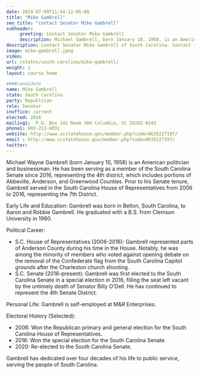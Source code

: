 ```yaml
---
date: 2024-07-09T11:54:12-05:00
title: "Mike Gambrell"
seo_title: "contact Senator Mike Gambrell"
subheader:
     greeting: Contact Senator Mike Gambrell
     description: Michael Gambrell, born January 10, 1958, is an American politician affiliated with the Republican Party. He is a member of the South Carolina State Senate, representing District 4. He assumed office on May 24, 2016.
description: Contact Senator Mike Gambrell of South Carolina. Contact information for Mike Gambrell includes email address, phone number, and mailing address.
image: mike-gambrell.jpeg
video:
url: /states/south-carolina/mike-gambrell/
weight: 1
layout: course_home

####candidate
name: Mike Gambrell
state: South Carolina
party: Republican
role: Senator
inoffice: current
elected: 2016
mailing1:  P.O. Box 142 Room 504 Columbia, SC 29202-0142
phone1: 803-212-6032
website: http://www.scstatehouse.gov/member.php?code=0635227197/
email : http://www.scstatehouse.gov/member.php?code=0635227197/
twitter: 
---
```

Michael Wayne Gambrell (born January 10, 1958) is an American politician and businessman. He has been serving as a member of the South Carolina Senate since 2016, representing the 4th district, which includes portions of Abbeville, Anderson, and Greenwood Counties. Prior to his Senate tenure, Gambrell served in the South Carolina House of Representatives from 2006 to 2016, representing the 7th District.

Early Life and Education:
Gambrell was born in Belton, South Carolina, to Aaron and Robbie Gambrell. He graduated with a B.S. from Clemson University in 1980.

Political Career:
- S.C. House of Representatives (2006-2016): Gambrell represented parts of Anderson County during his time in the House. Notably, he was among the minority of members who voted against opening debate on the removal of the Confederate flag from the South Carolina Capitol grounds after the Charleston church shooting.
- S.C. Senate (2016-present): Gambrell was first elected to the South Carolina Senate in a special election in 2016, filling the seat left vacant by the untimely death of Senator Billy O'Dell. He has continued to represent the 4th Senate District.

Personal Life:
Gambrell is self-employed at M&R Enterprises.

Electoral History (Selected):
- 2006: Won the Republican primary and general election for the South Carolina House of Representatives.
- 2016: Won the special election for the South Carolina Senate.
- 2020: Re-elected to the South Carolina Senate.

Gambrell has dedicated over four decades of his life to public service, serving the people of South Carolina. 
